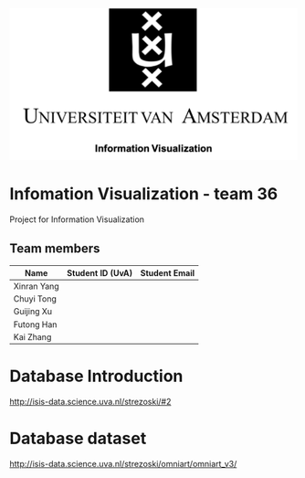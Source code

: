 ![Image](./Image/UvA.png)
# Infomation Visualization - team 36
Project for Information Visualization

## Team members
|Name       |Student ID (UvA)|Student Email|
|-----------|----------------|-------------|
|Xinran Yang|                |             |
|Chuyi Tong |                |             | 
|Guijing Xu |                |             | 
|Futong Han |                |             | 
|Kai Zhang  |                |             |

# Database Introduction
http://isis-data.science.uva.nl/strezoski/#2

# Database dataset
http://isis-data.science.uva.nl/strezoski/omniart/omniart_v3/